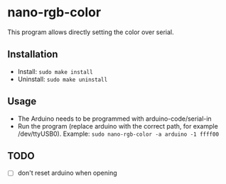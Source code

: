 # nano-rgb-color
This program allows directly setting the color over serial.

## Installation

- Install:
``
sudo make install
``
- Uninstall:
``
sudo make uninstall
``

## Usage
- The Arduino needs to be programmed with arduino-code/serial-in
- Run the program (replace arduino with the correct path, for example /dev/ttyUSB0). Example:
``
sudo nano-rgb-color -a arduino -1 ffff00
``

## TODO
- [ ] don't reset arduino when opening
